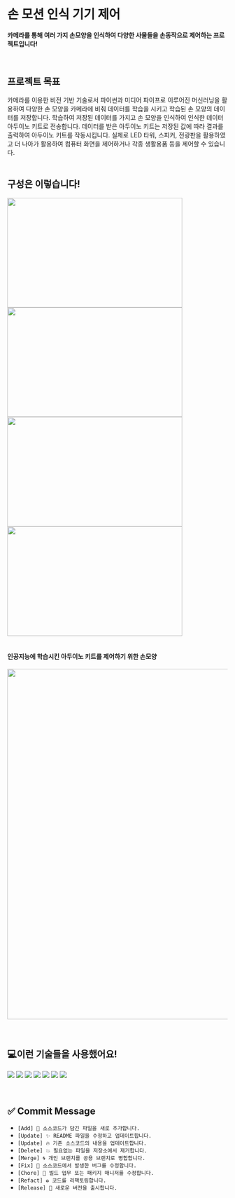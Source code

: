 # 손 모션 인식 기기 제어

<strong>카메라를 통해 여러 가지 손모양을 인식하여 다양한 사물들을 손동작으로 제어하는 프로젝트입니다!</strong>

<br>

## 프로젝트 목표
<P>
카메라를 이용한 비전 기반 기술로서 파이썬과 미디어 파이프로 이루어진 머신러닝을 활용하여 다양한 손 모양을 카메라에 비춰 데이터를 학습을 시키고 학습된 손 모양의 데이터를 저장합니다. 학습하여 저장된 데이터를 가지고 손 모양을 인식하여 인식한 데이터 아두이노 키트로 전송합니다. 데이터를 받은 아두이노 키트는 저장된 값에 따라 결과를 출력하여 아두이노 키트를 작동시킵니다. 실제로 LED 타워, 스피커, 전광판을 활용하였고 더 나아가 활용하여 컴퓨터 화면을 제어하거나 각종 생활용품 등을 제어할 수 있습니다.

<br>
<br>

## 구성은 이렇습니다!
<div>
  <img src="https://github.com/user-attachments/assets/6434b898-2801-4e22-b7e4-b26a5ab20c1a" width="400" height="250"/>
  <img src="https://github.com/user-attachments/assets/4a5b1e28-f869-4bba-86e5-e8c7454ea069" width="400" height="250"/>
</div>
<div>
  <img src="https://github.com/user-attachments/assets/dc9efca5-8ffc-4cc6-8b27-5c6511c479a1" width="400" height="250"/>
  <img src="https://github.com/user-attachments/assets/95feb979-fa3b-4cda-9942-07bfcfee6ca2" width="400" height="250"/>
</div>

<br>

<div>
  <h4>인공지능에 학습시킨 아두이노 키트를 제어하기 위한 손모양</h4>
  <img src="https://github.com/user-attachments/assets/f62a1ade-4929-4e05-8839-b4a9e2ceecc5" width="800"/>
</div>





<br>
<br>

## 💻이런 기술들을 사용했어요!
<P>
  <img src="https://img.shields.io/badge/python-3776AB?style=for-the-badge&logo=python&logoColor=white">
  <img src="https://img.shields.io/badge/jupyter-F37626?style=for-the-badge&logo=jupyter&logoColor=white">
  <img src="https://img.shields.io/badge/mediapipe-0097A7?style=for-the-badge&logo=mediapipe&logoColor=white">
  <img src="https://img.shields.io/badge/tensorflow-FF6F00?style=for-the-badge&logo=tensorflow&logoColor=white">
  <img src="https://img.shields.io/badge/opencv-5C3EE8?style=for-the-badge&logo=opencv&logoColor=white">
  <img src="https://img.shields.io/badge/arduino-00878F?style=for-the-badge&logo=arduino&logoColor=white">
  <img src="https://img.shields.io/badge/github-181717?style=for-the-badge&logo=GitHub&logoColor=white">
</P>

<br>

## ✅ Commit Message
- `[Add] 🌟 소스코드가 담긴 파일을 새로 추가합니다.`
- `[Update] ✨ README 파일을 수정하고 업데이트합니다.`
- `[Update] 🔥 기존 소스코드의 내용을 업데이트합니다.`
- `[Delete] 💥 필요없는 파일을 저장소에서 제거합니다.`
- `[Merge] 🌀 개인 브랜치를 공용 브랜치로 병합합니다.`
- `[Fix] 🔧 소스코드에서 발생한 버그를 수정합니다.`
- `[Chore] 🧹 빌드 업무 또는 패키지 매니저를 수정합니다.`
- `[Refact] ♻ 코드를 리팩토링합니다.`
- `[Release] 🎁 새로운 버전을 출시합니다.`

